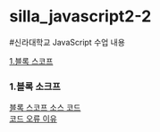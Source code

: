 # silla_javascript2-2
#신라대학교 JavaScript 수업 내용

[1.블록 스코프](#1-블록-소크프)



### 1\.블록 소크프
[블록 스코프 소스 코드](https://github.com/noah-wilson0/silla_javascript2-2/blob/main/4%EC%9E%A5/js/scope-4.js)<br>
[코드 오류 이유](https://velog.io/@noah-wilson0/%EB%B8%94%EB%A1%9D-%EC%86%8C%EC%BD%94%ED%94%84)











